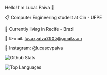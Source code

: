 Hello! I'm Lucas Paiva 🤠


📋 Computer Engineering student at Cin - UFPE

📍 Currently living in Recife - Brazil

📩 E-mail: lucaspaiva2805@gmail.com

📸 Instagram: @lucascvpaiva

![Github Stats](https://github-readme-stats.vercel.app/api?username=paivalucass&count_private=true&show_icons=true&theme=radical)


![Top Languages](https://github-readme-stats.vercel.app/api/top-langs/?username=SUYASHPATIL400&show_icons=true&theme=radical)



<!--
**paivalucass/paivalucass** is a ✨ _special_ ✨ repository because its `README.md` (this file) appears on your GitHub profile.

Here are some ideas to get you started:

- 🔭 I’m currently working on ...
- 🌱 I’m currently learning ...
- 👯 I’m looking to collaborate on ...
- 🤔 I’m looking for help with ...
- 💬 Ask me about ...
- 📫 How to reach me: ...
- 😄 Pronouns: ...
- ⚡ Fun fact: ...
-->
